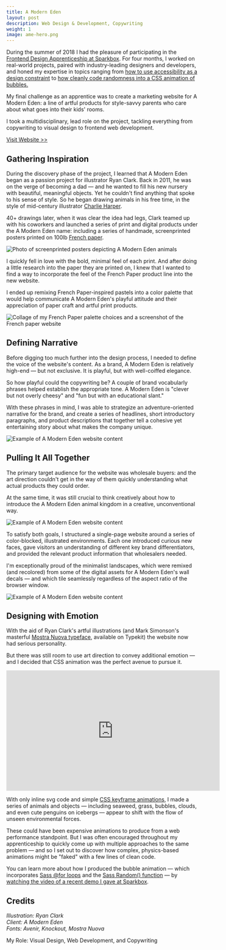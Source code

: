 ```yaml
---
title: A Modern Eden
layout: post
description: Web Design & Development, Copywriting
weight: 1
image: ame-hero.png
---
```


During the summer of 2018 I had the pleasure of participating in the [Frontend Design Apprenticeship at Sparkbox](https://seesparkbox.com/foundry/2018_fed_apprentice_announcement). For four months, I worked on real-world projects, paired with industry-leading designers and developers, and honed my expertise in topics ranging from [how to use accessibility as a design constraint](https://seesparkbox.com/foundry/accessible_by_design) to [how cleanly code randomness into a CSS animation of bubbles.](https://seesparkbox.com/foundry/scrolling_css_animations)

My final challenge as an apprentice was to create a marketing website for A Modern Eden: a line of artful products for style-savvy parents who care about what goes into their kids' rooms.

I took a multidisciplinary, lead role on the project, tackling everything from copywriting to visual design to frontend web development.

[Visit Website >>](http://amoderneden.netlify.com)

## Gathering Inspiration
During the discovery phase of the project, I learned that A Modern Eden began as a passion project for illustrator Ryan Clark. Back in 2011, he was on the verge of becoming a dad — and he wanted to fill his new nursery with beautiful, meaningful objects. Yet he couldn't find anything that spoke to his sense of style. So he began drawing animals in his free time, in the style of mid-century illustrator [Charlie Harper](https://www.charleyharperartstudio.com/). 

40+ drawings later, when it was clear the idea had legs, Clark teamed up with his coworkers and launched a series of print and digital products under the A Modern Eden name: including a series of handmade, screenprinted posters printed on 100lb [French paper](https://www.frenchpaper.com/).

![Photo of screenprinted posters depicting A Modern Eden animals](/assets/img/ame-posters-wall.png)

I quickly fell in love with the bold, minimal feel of each print. And after doing a little research into the paper they are printed on, I knew that I wanted to find a way to incorporate the feel of the French Paper product line into the new website.

I ended up remixing French Paper-inspired pastels into a color palette that would help communicate A Modern Eden's playful attitude and their appreciation of paper craft and artful print products. 

![Collage of my French Paper palette choices and a screenshot of the French paper website](/assets/img/ame-french-palette.png)

## Defining Narrative

Before digging too much further into the design process, I needed to define the voice of the website's content. As a brand, A Modern Eden is relatively high-end — but not exclusive. It is playful, but with well-coiffed elegance. 

So how playful could the copywriting be? A couple of brand vocabularly phrases helped establish the appropriate tone. A Modern Eden is "clever but not overly cheesy" and "fun but with an educational slant."

With these phrases in mind, I was able to strategize an adventure-oriented narrative for the brand, and create a series of headlines, short introductory paragraphs, and product descriptions that together tell a cohesive yet entertaining story about what makes the company unique.

![Example of A Modern Eden website content](/assets/img/ame-content-strategy.png)

## Pulling It All Together
The primary target audience for the website was wholesale buyers: and the art direction couldn't get in the way of them quickly understanding what actual products they could order.

At the same time, it was still crucial to think creatively about how to introduce the A Modern Eden animal kingdom in a creative, unconventional way. 

![Example of A Modern Eden website content](/assets/img/ame-polar-environment.png)

To satisfy both goals, I structured a single-page website around a series of color-blocked, illustrated environments. Each one introduced curious new faces, gave visitors an understanding of different key brand differentiators, and provided the relevant product information that wholesalers needed.

I'm exceptionally proud of the minimalist landscapes, which were remixed (and recolored) from some of the digital assets for A Modern Eden's wall decals — and which tile seamlessly regardless of the aspect ratio of the browser window. 

![Example of A Modern Eden website content](/assets/img/ame-ocean-and-desert-environment.png)

## Designing with Emotion
With the aid of Ryan Clark's artful illustrations (and Mark Simonson's masterful [Mostra Nuova typeface](https://fonts.adobe.com/fonts/mostra-nuova), available on Typekit) the website now had serious personality. 

But there was still room to use art direction to convey additional emotion — and I decided that CSS animation was the perfect avenue to pursue it.

<div class="fluid-video">
<iframe width="560" height="315" src="https://www.youtube.com/embed/5JPAlq2jhpw" frameborder="0" allow="autoplay; encrypted-media" allowfullscreen></iframe>
</div>

With only inline svg code and simple [CSS keyframe animations](https://developer.mozilla.org/en-US/docs/Web/CSS/@keyframes), I made a series of animals and objects — including seaweed, grass, bubbles, clouds, and even cute penguins on icebergs — appear to shift with the flow of unseen environmental forces. 

These could have been expensive animations to produce from a web performance standpoint. But I was often encouraged throughout my apprenticeship to quickly come up with multiple approaches to the same problem — and so I set out to discover how complex, physics-based animations might be "faked" with a few lines of clean code. 

You can learn more about how I produced the bubble animation — which incorporates [Sass @for loops](http://thesassway.com/intermediate/if-for-each-while#for) and the [Sass Random() function](https://blog.codepen.io/2013/08/26/random-function-in-sass/) — by [watching the video of a recent demo I gave at Sparkbox](https://seesparkbox.com/foundry/scrolling_css_animations).

## Credits

_Illustration: Ryan Clark_  
_Client: A Modern Eden_  
_Fonts: Avenir, Knockout, Mostra Nuova_

My Role: Visual Design, Web Development, and Copywriting